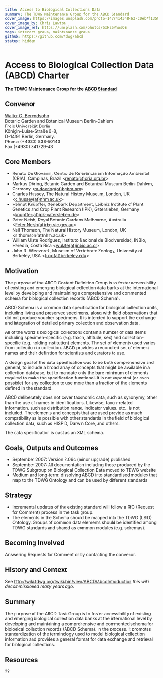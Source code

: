 ```yaml
---
title: Access to Biological Collections Data
summary: The TDWG Maintenance Group for the ABCD Standard
cover_image: https://images.unsplash.com/photo-1477414348463-c0eb7f1359b6
cover_image_by: Chris Lawton
cover_image_ref: https://unsplash.com/photos/5IHz5WhosQE
tags: interest group, maintenance group
github: https://github.com/tdwg/abcd
status: hidden
---
```


# Access to Biological Collection Data (ABCD) Charter

**The TDWG Maintenance Group for the [ABCD Standard](https://abcd.tdwg.org/)**

## Convenor

[Walter G. Berendsohn](mailto:w.berendsohn(at)bgbm.org)  
Botanic Garden and Botanical Museum Berlin-Dahlem  
Freie Universität Berlin  
Königin-Luise-Straße 6-8,  
D-14191 Berlin, Germany.  
Phone: (+4930) 838-50143  
Fax (+4930) 841729-43  
  

## Core Members

  - Renato De Giovanni, Centro de Referência em Informação Ambiental
    (CRIA), Campinas, Brazil
    \<[renato(at)cria.org.br](javascript:linkTo_UnCryptMailto\('ocknvq,tgpcvqBetkc0qti0dt'\);)\>
  - Markus Döring, Botanic Garden and Botanical Museum Berlin-Dahlem,
    Germany
    \<[m.doering(at)bgbm.org](javascript:linkTo_UnCryptMailto\('ocknvq,o0fqgtkpiBdido0qti'\);)\>
  - Charles Hussey, The Natural History Museum, London, UK
    \<[c.hussey(at)nhm.ac.uk](javascript:linkTo_UnCryptMailto\('ocknvq,e0jwuugaBpjo0ce0wm'\);)\>
  - Helmut Knüpffer, Genebank Department, Leibniz Institute of Plant
    Genetics and Crop Plant Research (IPK), Gatersleben, Germany
    \<[knupffer(at)ipk-gatersleben.de](javascript:linkTo_UnCryptMailto\('ocknvq,mpwrhhgtBkrm/icvgtungdgp0fg'\);)\>
  - Peter Neish, Royal Botanic Gardens Melbourne, Australia
    \<[Peter.Neish(at)rbg.vic.gov.au](javascript:linkTo_UnCryptMailto\('ocknvq,Rgvgt0PgkujBtdi0xke0iqx0cw'\);)\>
  - Neil Thomson, The Natural History Museum, London, UK
    \<[n.thomson(at)nhm.ac.uk](javascript:linkTo_UnCryptMailto\('ocknvq,p0vjqouqpBpjo0ce0wm'\);)\>
  - William Ulate Rodríguez, Instituto Nacional de Biodiversidad, INBio,
    Heredia, Costa Rica
    \<[wulate(at)inbio.ac.cr](javascript:linkTo_UnCryptMailto\('ocknvq,ywncvgBkpdkq0ce0et'\);)\>
  - John R. Wieczorek, Museum of Vertebrate Zoology, University of
    Berkeley, USA
    \<[tuco(at)berkeley.edu](javascript:linkTo_UnCryptMailto\('ocknvq,vweqBdgtmgnga0gfw'\);)\>

## Motivation

The purpose of the ABCD Content Definition Group is to foster
accessibility of existing and emerging biological collection data banks
at the international level by developing and maintaining a comprehensive
and commented schema for biological collection records (ABCD Schema).

ABCD Schema is a common data specification for biological collection
units, including living and preserved specimens, along with field
observations that did not produce voucher specimens. It is intended to
support the exchange and integration of detailed primary collection and
observation data.

All of the world's biological collections contain a number of data items
including specimen-specific (e.g. taxon, altitude, sex) and
collection-specific (e.g. holding institution) elements. The set of
elements used varies from collection to collection. ABCD provides a
reconciled set of element names and their definition for scientists and
curators to use.

A design goal of the data specification was to be both comprehensive and
general, to include a broad array of concepts that might be available in
a collection database, but to mandate only the bare minimum of elements
required to make the specification functional. It is not expected (or
even possible) for any collection to use more than a fraction of the
elements defined in the standard.

ABCD deliberately does not cover taxonomic data, such as synonymy, other
than the use of names in identifications. Likewise, taxon-related
information, such as distribution range, indicator values, etc., is not
included. The elements and concepts that are used provide as much
compatibility as is possible with other standards in the field of
biological collection data, such as HISPID, Darwin Core, and others.

The data specification is cast as an XML schema.

## Goals, Outputs and Outcomes

  - September 2007: Version 2.06c (minor upgrade) published
  - September 2007: All documentation including those produced by the
    TDWG Subgroup on Biological Collection Data moved to TDWG website
  - Medium and long-term: dissolving ABCD into standardised modules that
    map to the TDWG Ontology and can be used by different standards

## Strategy

  - Incremental updates of the existing standard will follow a RfC
    (Request for Comment) process in the task group.
  - The elements in the Schema should be mapped into the TDWG (LSID)
    Ontology. Groups of common data elements should be identified among
    TDWG standards and shared as common modules (e.g. schemas).

## Becoming Involved

Answering Requests for Comment or by contacting the convenor.

## History and Context

See <http://wiki.tdwg.org/twiki/bin/view/ABCD/AbcdIntroduction> _this wiki decommissioned many years ago_.

## Summary

The purpose of the ABCD Task Group is to foster accessibility of
existing and emerging biological collection data banks at the
international level by developing and maintaining a comprehensive and
commented schema for biological collection records (ABCD Schema). In the
process, it promotes standardization of the terminology used to model
biological collection information and provides a general format for data
exchange and retrieval for biological collections.

## Resources

??
